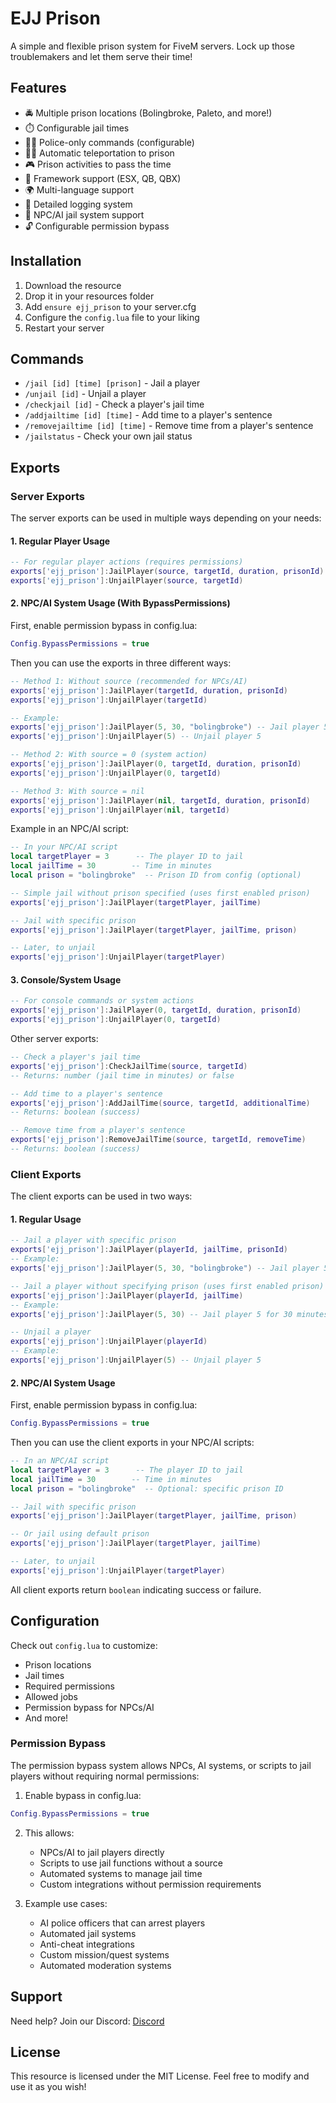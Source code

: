 # EJJ Prison

A simple and flexible prison system for FiveM servers. Lock up those troublemakers and let them serve their time!

## Features

- 🚔 Multiple prison locations (Bolingbroke, Paleto, and more!)
- ⏱️ Configurable jail times
- 👮‍♂️ Police-only commands (configurable)
- 🏃‍♂️ Automatic teleportation to prison
- 🎮 Prison activities to pass the time
- 🔄 Framework support (ESX, QB, QBX)
- 🌍 Multi-language support
- 📝 Detailed logging system
- 🤖 NPC/AI jail system support
- 🔓 Configurable permission bypass

## Installation

1. Download the resource
2. Drop it in your resources folder
3. Add `ensure ejj_prison` to your server.cfg
4. Configure the `config.lua` file to your liking
5. Restart your server

## Commands

- `/jail [id] [time] [prison]` - Jail a player
- `/unjail [id]` - Unjail a player
- `/checkjail [id]` - Check a player's jail time
- `/addjailtime [id] [time]` - Add time to a player's sentence
- `/removejailtime [id] [time]` - Remove time from a player's sentence
- `/jailstatus` - Check your own jail status

## Exports

### Server Exports

The server exports can be used in multiple ways depending on your needs:

#### 1. Regular Player Usage
```lua
-- For regular player actions (requires permissions)
exports['ejj_prison']:JailPlayer(source, targetId, duration, prisonId)
exports['ejj_prison']:UnjailPlayer(source, targetId)
```

#### 2. NPC/AI System Usage (With BypassPermissions)
First, enable permission bypass in config.lua:
```lua
Config.BypassPermissions = true
```

Then you can use the exports in three different ways:

```lua
-- Method 1: Without source (recommended for NPCs/AI)
exports['ejj_prison']:JailPlayer(targetId, duration, prisonId)
exports['ejj_prison']:UnjailPlayer(targetId)

-- Example:
exports['ejj_prison']:JailPlayer(5, 30, "bolingbroke") -- Jail player 5 for 30 minutes
exports['ejj_prison']:UnjailPlayer(5) -- Unjail player 5

-- Method 2: With source = 0 (system action)
exports['ejj_prison']:JailPlayer(0, targetId, duration, prisonId)
exports['ejj_prison']:UnjailPlayer(0, targetId)

-- Method 3: With source = nil
exports['ejj_prison']:JailPlayer(nil, targetId, duration, prisonId)
exports['ejj_prison']:UnjailPlayer(nil, targetId)
```

Example in an NPC/AI script:
```lua
-- In your NPC/AI script
local targetPlayer = 3      -- The player ID to jail
local jailTime = 30        -- Time in minutes
local prison = "bolingbroke"  -- Prison ID from config (optional)

-- Simple jail without prison specified (uses first enabled prison)
exports['ejj_prison']:JailPlayer(targetPlayer, jailTime)

-- Jail with specific prison
exports['ejj_prison']:JailPlayer(targetPlayer, jailTime, prison)

-- Later, to unjail
exports['ejj_prison']:UnjailPlayer(targetPlayer)
```

#### 3. Console/System Usage
```lua
-- For console commands or system actions
exports['ejj_prison']:JailPlayer(0, targetId, duration, prisonId)
exports['ejj_prison']:UnjailPlayer(0, targetId)
```

Other server exports:
```lua
-- Check a player's jail time
exports['ejj_prison']:CheckJailTime(source, targetId)
-- Returns: number (jail time in minutes) or false

-- Add time to a player's sentence
exports['ejj_prison']:AddJailTime(source, targetId, additionalTime)
-- Returns: boolean (success)

-- Remove time from a player's sentence
exports['ejj_prison']:RemoveJailTime(source, targetId, removeTime)
-- Returns: boolean (success)
```

### Client Exports

The client exports can be used in two ways:

#### 1. Regular Usage
```lua
-- Jail a player with specific prison
exports['ejj_prison']:JailPlayer(playerId, jailTime, prisonId)
-- Example:
exports['ejj_prison']:JailPlayer(5, 30, "bolingbroke") -- Jail player 5 for 30 minutes in Bolingbroke

-- Jail a player without specifying prison (uses first enabled prison)
exports['ejj_prison']:JailPlayer(playerId, jailTime)
-- Example:
exports['ejj_prison']:JailPlayer(5, 30) -- Jail player 5 for 30 minutes in default prison

-- Unjail a player
exports['ejj_prison']:UnjailPlayer(playerId)
-- Example:
exports['ejj_prison']:UnjailPlayer(5) -- Unjail player 5
```

#### 2. NPC/AI System Usage
First, enable permission bypass in config.lua:
```lua
Config.BypassPermissions = true
```

Then you can use the client exports in your NPC/AI scripts:
```lua
-- In an NPC/AI script
local targetPlayer = 3      -- The player ID to jail
local jailTime = 30        -- Time in minutes
local prison = "bolingbroke"  -- Optional: specific prison ID

-- Jail with specific prison
exports['ejj_prison']:JailPlayer(targetPlayer, jailTime, prison)

-- Or jail using default prison
exports['ejj_prison']:JailPlayer(targetPlayer, jailTime)

-- Later, to unjail
exports['ejj_prison']:UnjailPlayer(targetPlayer)
```

All client exports return `boolean` indicating success or failure.

## Configuration

Check out `config.lua` to customize:
- Prison locations
- Jail times
- Required permissions
- Allowed jobs
- Permission bypass for NPCs/AI
- And more!

### Permission Bypass

The permission bypass system allows NPCs, AI systems, or scripts to jail players without requiring normal permissions:

1. Enable bypass in config.lua:
```lua
Config.BypassPermissions = true
```

2. This allows:
   - NPCs/AI to jail players directly
   - Scripts to use jail functions without a source
   - Automated systems to manage jail time
   - Custom integrations without permission requirements

3. Example use cases:
   - AI police officers that can arrest players
   - Automated jail systems
   - Anti-cheat integrations
   - Custom mission/quest systems
   - Automated moderation systems

## Support

Need help? Join our Discord: [Discord](https://discord.gg/N869PRHGfd)

## License

This resource is licensed under the MIT License. Feel free to modify and use it as you wish! 
